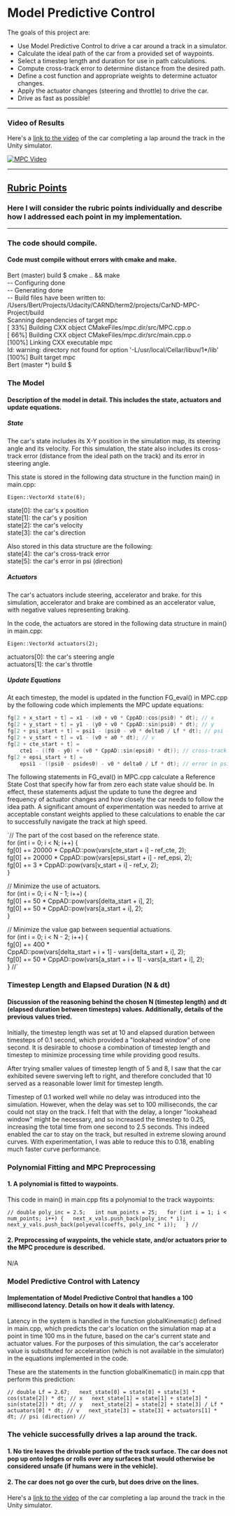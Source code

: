 # Model Predictive Control

The goals of this project are:

* Use Model Predictive Control to drive a car around a track in a simulator.
* Calculate the ideal path of the car from a provided set of waypoints.
* Select a timestep length and duration for use in path calculations.
* Compute cross-track error to determine distance from the desired path.
* Define a cost function and appropriate weights to determine actuator changes.
* Apply the actuator changes (steering and throttle) to drive the car.
* Drive as fast as possible!

---

### Video of Results

Here's a [link to the video](https://github.com/bertciccone/CarND-MPC-Project/blob/master/video/mpc_video.mov) of the car completing a lap around the track in the Unity simulator.

[![MPC Video](https://github.com/bertciccone/CarND-MPC-Project/blob/master/img/Screen%20Shot%202017-12-11%20at%2010.48.12%20AM.png)](https://github.com/bertciccone/CarND-MPC-Project/blob/master/video/mpc_video.mov)

---

## [Rubric Points](https://review.udacity.com/#!/rubrics/896/view)

### Here I will consider the rubric points individually and describe how I addressed each point in my implementation.  

---

### The code should compile.

#### Code must compile without errors with cmake and make.

Bert (master) build $ cmake .. && make  
-- Configuring done  
-- Generating done  
-- Build files have been written to:   /Users/Bert/Projects/Udacity/CARND/term2/projects/CarND-MPC-Project/build  
Scanning dependencies of target mpc  
[ 33%] Building CXX object CMakeFiles/mpc.dir/src/MPC.cpp.o  
[ 66%] Building CXX object CMakeFiles/mpc.dir/src/main.cpp.o  
[100%] Linking CXX executable mpc  
ld: warning: directory not found for option '-L/usr/local/Cellar/libuv/1*/lib'  
[100%] Built target mpc  
Bert (master *) build $

### The Model

#### Description of the model in detail. This includes the state, actuators and update equations.

##### State

The car's state includes its X-Y position in the simulation map, its steering angle and its velocity. For this simulation, the state also includes its cross-track error (distance from the ideal path on the track) and its error in steering angle.

This state is stored in the following data structure in the function main() in main.cpp:

`Eigen::VectorXd state(6);`

state[0]: the car's x position  
state[1]: the car's y position  
state[2]: the car's velocity  
state[3]: the car's direction  

Also stored in this data structure are the following:  
state[4]: the car's cross-track error  
state[5]: the car's error in psi (direction)  

##### Actuators

The car's actuators include steering, accelerator and brake. for this simulation, accelerator and brake are combined as an accelerator value, with negative values representing braking.

In the code, the actuators are stored in the following data structure in main() in main.cpp:

`Eigen::VectorXd actuators(2);`

actuators[0]: the car's steering angle  
actuators[1]: the car's throttle  

##### Update Equations

At each timestep, the model is updated in the function FG_eval() in MPC.cpp by the following code which implements the MPC update equations:

```c++
fg[2 + x_start + t] = x1 - (x0 + v0 * CppAD::cos(psi0) * dt); // x  
fg[2 + y_start + t] = y1 - (y0 + v0 * CppAD::sin(psi0) * dt); // y  
fg[2 + psi_start + t] = psi1 - (psi0 - v0 * delta0 / Lf * dt); // psi (direction)  
fg[2 + v_start + t] = v1 - (v0 + a0 * dt); // v  
fg[2 + cte_start + t] =  
    cte1 - ((f0 - y0) + (v0 * CppAD::sin(epsi0) * dt)); // cross-track error  
fg[2 + epsi_start + t] =  
    epsi1 - ((psi0 - psides0) - v0 * delta0 / Lf * dt); // error in psi
```

The following statements in FG_eval() in MPC.cpp calculate a Reference State Cost that specify how far from zero each state value should be. In effect, these statements adjust the update to tune the degree and frequency of actuator changes and how closely the car needs to follow the idea path. A significant amount of experimentation was needed to arrive at acceptable constant weights applied to these calculations to enable the car to successfully navigate the track at high speed.

`// The part of the cost based on the reference state.  
for (int i = 0; i < N; i++) {  
  fg[0] += 20000 * CppAD::pow(vars[cte_start + i] - ref_cte, 2);  
  fg[0] += 20000 * CppAD::pow(vars[epsi_start + i] - ref_epsi, 2);  
  fg[0] += 3 * CppAD::pow(vars[v_start + i] - ref_v, 2);  
}

// Minimize the use of actuators.  
for (int i = 0; i < N - 1; i++) {  
  fg[0] += 50 * CppAD::pow(vars[delta_start + i], 2);  
  fg[0] += 50 * CppAD::pow(vars[a_start + i], 2);  
}

// Minimize the value gap between sequential actuations.  
for (int i = 0; i < N - 2; i++) {  
  fg[0] += 400 *  
           CppAD::pow(vars[delta_start + i + 1] - vars[delta_start + i], 2);  
  fg[0] += 50 * CppAD::pow(vars[a_start + i + 1] - vars[a_start + i], 2);  
}
//`

### Timestep Length and Elapsed Duration (N & dt)

#### Discussion of the reasoning behind the chosen N (timestep length) and dt (elapsed duration between timesteps) values. Additionally, details of the previous values tried.

Initially, the timestep length was set at 10 and elapsed duration between timesteps of 0.1 second, which provided a "lookahead window" of one second. It is desirable to choose a combination of timestep length and timestep to minimize processing time while providing good results.

After trying smaller values of timestep length of 5 and 8, I saw that the car exhibited severe swerving left to right, and therefore concluded that 10 served as a reasonable lower limit for timestep length.

Timestep of 0.1 worked well while no delay was introduced into the simulation. However, when the delay was set to 100 milliseconds, the car could not stay on the track. I felt that with the delay, a longer "lookahead window" might be necessary, and so increased the timestep to 0.25, increasing the total time from one second to 2.5 seconds. This indeed enabled the car to stay on the track, but resulted in extreme slowing around curves. With experimentation, I was able to reduce this to 0.18, enabling much faster curve performance.

### Polynomial Fitting and MPC Preprocessing

#### 1. A polynomial is fitted to waypoints.

This code in main() in main.cpp fits a polynomial to the track waypoints:

`//
double poly_inc = 2.5;  
int num_points = 25;  
for (int i = 1; i < num_points; i++) {  
  next_x_vals.push_back(poly_inc * i);  
  next_y_vals.push_back(polyeval(coeffs, poly_inc * i));  
}
//`

#### 2. Preprocessing of waypoints, the vehicle state, and/or actuators prior to the MPC procedure is described.

N/A

### Model Predictive Control with Latency

#### Implementation of Model Predictive Control that handles a 100 millisecond latency. Details on how it deals with latency.

Latency in the system is handled in the function globalKinematic() defined in main.cpp, which predicts the car's location on the simulation map at a point in time 100 ms in the future, based on the car's current state and actuator values. For the purposes of this simulation, the car's accelerator value is substituted for acceleration (which is not available in the simulator) in the equations implemented in the code.

These are the statements in the function globalKinematic() in main.cpp that perform this prediction:

`//
double Lf = 2.67;  
next_state[0] = state[0] + state[3] * cos(state[2]) * dt; // x  
next_state[1] = state[1] + state[3] * sin(state[2]) * dt; // y  
next_state[2] = state[2] + state[3] / Lf * actuators[0] * dt; // v  
next_state[3] = state[3] + actuators[1] * dt; // psi (direction)
//`

### The vehicle successfully drives a lap around the track.

#### 1. No tire leaves the drivable portion of the track surface. The car does not pop up onto ledges or rolls over any surfaces that would otherwise be considered unsafe (if humans were in the vehicle).
#### 2. The car does not go over the curb, but does drive on the lines.

Here's a [link to the video](https://github.com/bertciccone/CarND-MPC-Project/blob/master/video/mpc_video.mov) of the car completing a lap around the track in the Unity simulator.
